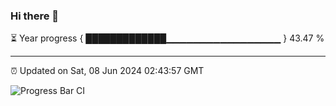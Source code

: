 ### Hi there 👋

⏳ Year progress { █████████████▁▁▁▁▁▁▁▁▁▁▁▁▁▁▁▁▁ } 43.47 %

---

⏰ Updated on Sat, 08 Jun 2024 02:43:57 GMT

![Progress Bar CI](https://github.com/IshwaranRudhara/GIT-ACTION/workflows/Progress%20Bar%20CI/badge.svg)

